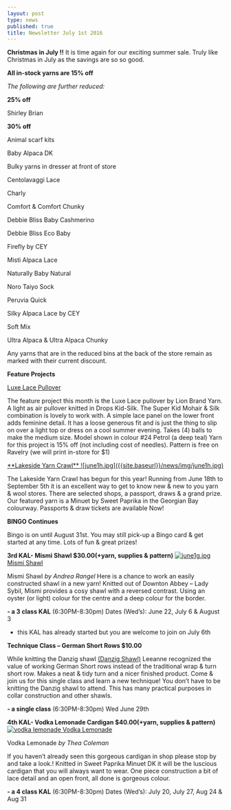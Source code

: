 ```yaml
---
layout: post
type: news
published: true
title: Newsletter July 1st 2016
---
```

**Christmas in July !!**
It is time again for our exciting summer sale.  Truly like Christmas in July as the savings are so so good.
 
**All in-stock yarns are 15% off**

_The following are further reduced:_

**25% off**

Shirley Brian

**30% off**

Animal scarf kits

Baby Alpaca DK

Bulky yarns in dresser at front of store

Centolavaggi Lace

Charly

Comfort & Comfort Chunky

Debbie Bliss Baby Cashmerino

Debbie Bliss Eco Baby

Firefly by CEY

Misti Alpaca Lace

Naturally Baby Natural

Noro Taiyo Sock

Peruvia Quick

Silky Alpaca Lace by CEY

Soft Mix

Ultra Alpaca & Ultra Alpaca Chunky
 
Any yarns that are in the reduced bins at the back of the store remain as marked with their current discount.
 
**Feature Projects**

<a href="http://www.ravelry.com/patterns/library/luxe-lace-pullover" alt="">

Luxe Lace Pullover
</a>

The feature project this month is the Luxe Lace pullover by Lion Brand Yarn. A light as air pullover knitted in Drops Kid-Silk.  The Super Kid Mohair & Silk combination is lovely to work with. A simple lace panel on the lower front adds feminine detail. It has a loose generous fit and is just the thing to slip on over a light top or dress on a cool summer evening.  Takes (4) balls to make the medium size.  Model shown in colour #24 Petrol (a deep teal)  Yarn for this project is 15% off (not including cost of   needles). Pattern is free on Ravelry   (we will print in-store for $1)
 
<a href="http://lakesideyarncrawl.blogspot.ca/" alt="">
**Lakeside Yarn Crawl**
![june1h.jpg]({{site.baseurl}}/news/img/june1h.jpg)
</a>

The Lakeside Yarn Crawl has begun for this year!  Running from June 18th to September 5th it is an excellent way to get to know new & new to you yarn & wool stores.  There are selected shops, a passport, draws & a grand prize. Our featured yarn is a Minuet by Sweet Paprika in the Georgian Bay colourway. Passports & draw tickets are available Now! 


**BINGO Continues**

Bingo is on until August 31st. You may still pick-up a Bingo card & get started at
any time. Lots of fun & great prizes!
 
**3rd  KAL- Mismi Shawl            $30.00(+yarn, supplies & pattern)**
<a href="http://www.ravelry.com/patterns/library/mismi-shawl" alt="">
![june1g.jpg]({{site.baseurl}}/news/img/june1g.jpg)
Mismi Shawl
</a>

Mismi Shawl _by Andrea Rangel_
Here is a chance to work an easily constructed shawl in a new yarn!  Knitted out of  Downton Abbey – Lady Sybil, Mismi provides a cosy shawl with a reversed
contrast.  Using an oyster (or light) colour for the centre and a deep colour for the border.

**- a 3 class KAL** (6:30PM-8:30pm)
   Dates (Wed’s): June 22, July 6 & August 3
 - this KAL has already started but you are welcome to join on July 6th   


**Technique Class – German Short Rows                       $10.00**

While knitting the Danzig shawl [(Danzig Shawl)](http://www.ravelry.com/patterns/library/danzig) Leeanne recognized the value of working German Short rows instead of the traditional wrap & turn short row.  Makes a neat & tidy turn and a nicer finished product.  Come & join us for this single class and learn a new technique!  You don’t have to be knitting the Danzig shawl to attend. This has many practical purposes in collar construction and other shawls.

**- a single class** (6:30PM-8:30pm)  Wed June 29th

**4th  KAL- Vodka Lemonade Cardigan            $40.00(+yarn, supplies & pattern)**
<a href="http://www.ravelry.com/patterns/library/vodka-lemonade" alt="">
![vodka lemonade](http://www.woolandsilkco.com/img/kal/kal4.jpg)
Vodka Lemonade
</a>

Vodka Lemonade _by Thea Coleman_

If you haven’t already seen this gorgeous cardigan in shop please stop by and take a look.!  Knitted in Sweet Paprika Minuet DK it will be the luscious cardigan that you will always want to wear.  One piece construction a bit of lace detail and an open front, all done is gorgeous colour.

**- a 4 class KAL** (6:30PM-8:30pm)
   Dates (Wed’s): July 20, July 27, Aug 24 & Aug 31

